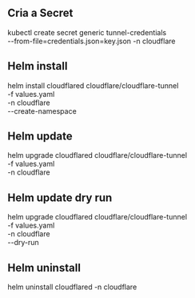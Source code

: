 ## Cria a Secret

kubectl create secret generic tunnel-credentials \
  --from-file=credentials.json=key.json -n cloudflare

## Helm install

helm install cloudflared cloudflare/cloudflare-tunnel \
-f values.yaml \
-n cloudflare \
--create-namespace

## Helm update

helm upgrade cloudflared cloudflare/cloudflare-tunnel \
  -f values.yaml \
  -n cloudflare

## Helm update dry run

helm upgrade cloudflared cloudflare/cloudflare-tunnel \
  -f values.yaml \
  -n cloudflare \
  --dry-run

## Helm uninstall
helm uninstall cloudflared -n cloudflare